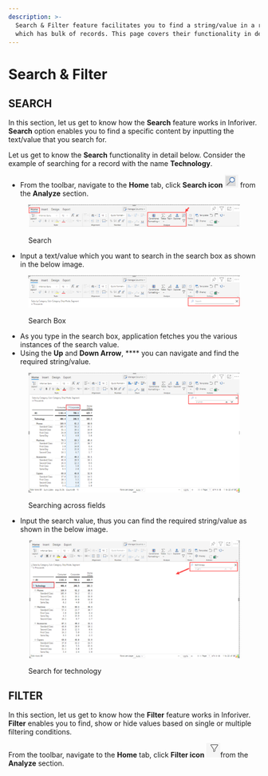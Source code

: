 ```yaml
---
description: >-
  Search & Filter feature facilitates you to find a string/value in a report
  which has bulk of records. This page covers their functionality in detail.
---
```


# Search & Filter

## SEARCH

In this section, let us get to know how the **Search** feature works in Inforiver. **Search** option enables you to find a specific content by inputting the text/value that you search for.

Let us get to know the **Search** functionality in detail below. Consider the example of searching for a record with the name **Technology**.

* From the toolbar, navigate to the **Home** tab, click **Search icon** ![](<../../../.gitbook/assets/image (1).png>) from the **Analyze** section.

<figure><img src="../../../.gitbook/assets/Search1.png" alt=""><figcaption><p>Search</p></figcaption></figure>

* Input a text/value which you want to search in the search box as shown in the below image.

<figure><img src="../../../.gitbook/assets/Searchbox.png" alt=""><figcaption><p>Search Box</p></figcaption></figure>

* As you type in the search box, application fetches you the various instances of the search value.
* Using the **Up** and **Down Arrow**, **** you can navigate and find the required string/value.&#x20;

<figure><img src="../../../.gitbook/assets/t.png" alt=""><figcaption><p>Searching across fields</p></figcaption></figure>

* Input the search value, thus you can find the required string/value as shown in the below image.

<figure><img src="../../../.gitbook/assets/tech.png" alt=""><figcaption><p>Search for technology</p></figcaption></figure>

## FILTER

In this section, let us get to know how the **Filter** feature works in Inforiver. **Filter** enables you to find, show or hide values based on single or multiple filtering conditions.

From the toolbar, navigate to the **Home** tab, click **Filter icon** ![](<../../../.gitbook/assets/image (3).png>)from the **Analyze** section.
